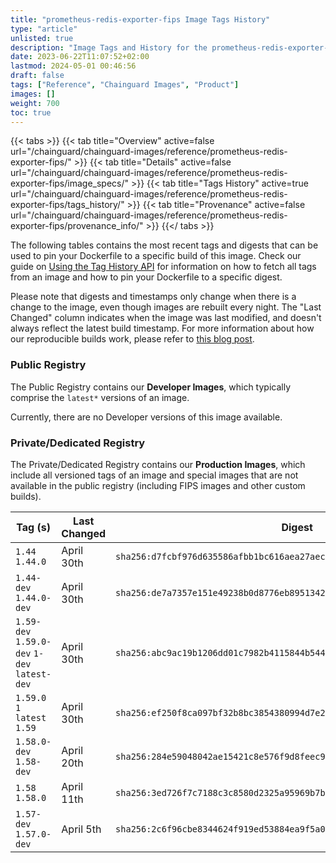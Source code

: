 ```yaml
---
title: "prometheus-redis-exporter-fips Image Tags History"
type: "article"
unlisted: true
description: "Image Tags and History for the prometheus-redis-exporter-fips Chainguard Image"
date: 2023-06-22T11:07:52+02:00
lastmod: 2024-05-01 00:46:56
draft: false
tags: ["Reference", "Chainguard Images", "Product"]
images: []
weight: 700
toc: true
---
```


{{< tabs >}}
{{< tab title="Overview" active=false url="/chainguard/chainguard-images/reference/prometheus-redis-exporter-fips/" >}}
{{< tab title="Details" active=false url="/chainguard/chainguard-images/reference/prometheus-redis-exporter-fips/image_specs/" >}}
{{< tab title="Tags History" active=true url="/chainguard/chainguard-images/reference/prometheus-redis-exporter-fips/tags_history/" >}}
{{< tab title="Provenance" active=false url="/chainguard/chainguard-images/reference/prometheus-redis-exporter-fips/provenance_info/" >}}
{{</ tabs >}}

The following tables contains the most recent tags and digests that can be used to pin your Dockerfile to a specific build of this image. Check our guide on [Using the Tag History API](/chainguard/chainguard-images/using-the-tag-history-api/) for information on how to fetch all tags from an image and how to pin your Dockerfile to a specific digest.

Please note that digests and timestamps only change when there is a change to the image, even though images are rebuilt every night. The "Last Changed" column indicates when the image was last modified, and doesn't always reflect the latest build timestamp. For more information about how our reproducible builds work, please refer to [this blog post](https://www.chainguard.dev/unchained/reproducing-chainguards-reproducible-image-builds).

### Public Registry
The Public Registry contains our **Developer Images**, which typically comprise the `latest*` versions of an image.

Currently, there are no Developer versions of this image available.

### Private/Dedicated Registry
The Private/Dedicated Registry contains our **Production Images**, which include all versioned tags of an image and special images that are not available in the public registry (including FIPS images and other custom builds).

| Tag (s)                                       | Last Changed | Digest                                                                    |
|-----------------------------------------------|--------------|---------------------------------------------------------------------------|
|  `1.44` `1.44.0`                              | April 30th   | `sha256:d7fcbf976d635586afbb1bc616aea27aec3043492772a564e6f4753523021293` |
|  `1.44-dev` `1.44.0-dev`                      | April 30th   | `sha256:de7a7357e151e49238b0d8776eb895134275ba680699df712cf508c1228ea374` |
|  `1.59-dev` `1.59.0-dev` `1-dev` `latest-dev` | April 30th   | `sha256:abc9ac19b1206dd01c7982b4115844b544ed9af17d12f13ef9b562eb66b4c6ae` |
|  `1.59.0` `1` `latest` `1.59`                 | April 30th   | `sha256:ef250f8ca097bf32b8bc3854380994d7e25887b392a7884670fec0ddb3cb2b25` |
|  `1.58.0-dev` `1.58-dev`                      | April 20th   | `sha256:284e59048042ae15421c8e576f9d8feec9a3a8b981614cd32a13a31a628164df` |
|  `1.58` `1.58.0`                              | April 11th   | `sha256:3ed726f7c7188c3c8580d2325a95969b7be567965b500b296ed2c5ef96acab8d` |
|  `1.57-dev` `1.57.0-dev`                      | April 5th    | `sha256:2c6f96cbe8344624f919ed53884ea9f5a0e044db0896bdd254b8e7d5d5e2a696` |

